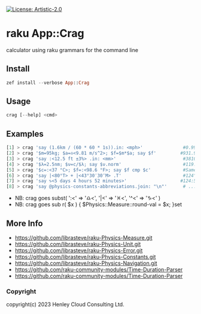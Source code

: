 [![License: Artistic-2.0](https://img.shields.io/badge/License-Artistic%202.0-0298c3.svg)](https://opensource.org/licenses/Artistic-2.0)

# raku App::Crag

calculator using raku grammars for the command line

## Install
```raku
zef install --verbose App::Crag
```

## Usage
```raku
crag [--help] <cmd>
```

## Examples
```raku
[1] > crag 'say (1.6km / (60 * 60 * 1s)).in: <mph>'               #0.99mph
[2] > crag '$m=95kg; $a=♎️<9.81 m/s^2>; $f=$m*$a; say $f'         #931.95N
[3] > crag 'say :<12.5 ft ±3%> .in: <mm>'                         #3810mm ±114.3
[4] > crag '$λ=2.5nm; $ν=c/$λ; say $ν.norm'                       #119.92PHz
[5] > crag '$c=:<37 °C>; $f=:<98.6 °F>; say $f cmp $c'            #Same
[6] > crag 'say |<80°T> + |<43°30′30″M> .T'                       #124°ESE (T)
[7] > crag 'say ♑️<5 days 4 hours 52 minutes>'                    #124:52:00
[8] > crag 'say @physics-constants-abbreviations.join: "\n"'      # ...
```
- NB: crag goes subst( ':<' => '♎️<', '|<' => '♓️<', '^<' => '♑️<' )
- NB: crag goes sub r( $x ) { $Physics::Measure::round-val = $x; }set

## More Info
- https://github.com/librasteve/raku-Physics-Measure.git
- https://github.com/librasteve/raku-Physics-Unit.git
- https://github.com/librasteve/raku-Physics-Error.git
- https://github.com/librasteve/raku-Physics-Constants.git
- https://github.com/librasteve/raku-Physics-Navigation.git
- https://github.com/raku-community-modules/Time-Duration-Parser
- https://github.com/raku-community-modules/Time-Duration-Parser

### Copyright
copyright(c) 2023 Henley Cloud Consulting Ltd.
